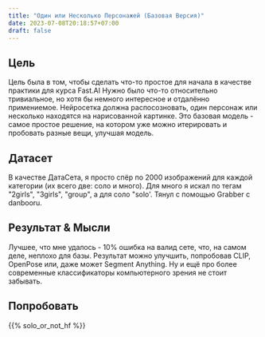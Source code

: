 ```yaml
---
title: "Один или Несколько Персонажей (Базовая Версия)"
date: 2023-07-08T20:18:57+07:00
draft: false
---
```


## Цель

Цель была в том, чтобы сделать что-то простое для начала в качестве практики для курса Fast.AI
Нужно было что-то относительно тривиальное, но хотя бы немного интересное и отдалённо примениемое. Нейросетка должна распосозновать, один персонаж или несколько находятся на нарисованной картинке.
Это базовая модель - самое простое решение, на котором уже можно итерировать и пробовать разные вещи, улучшая модель.

## Датасет

В качестве ДатаСета, я просто спёр по 2000 изображений для каждой категории (их всего две: соло и много). Для много я искал по тегам "2girls", "3girls", "group", а для соло "solo'. Тянул с помощью Grabber с danbooru.

## Результат & Мысли

Лучшее, что мне удалось - 10% ошибка на валид сете, что, на самом деле, неплохо для базы.
Результат можно улучшить, попробовав CLIP, OpenPose или, даже может Segment Anything. Ну и ещё про более современные классификаторы компьютерного зрения не стоит забывать.

## Попробовать

{{% solo_or_not_hf %}}

